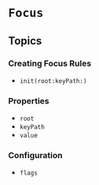 # ``Focus``

## Topics

### Creating Focus Rules

- ``init(root:keyPath:)``

### Properties

- ``root``
- ``keyPath``
- ``value``

### Configuration

- ``flags``
